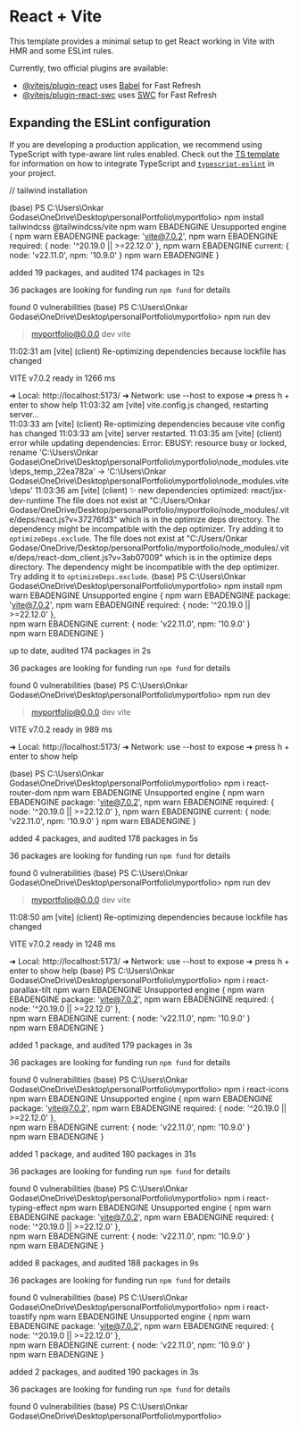 # React + Vite

This template provides a minimal setup to get React working in Vite with HMR and some ESLint rules.

Currently, two official plugins are available:

- [@vitejs/plugin-react](https://github.com/vitejs/vite-plugin-react/blob/main/packages/plugin-react) uses [Babel](https://babeljs.io/) for Fast Refresh
- [@vitejs/plugin-react-swc](https://github.com/vitejs/vite-plugin-react/blob/main/packages/plugin-react-swc) uses [SWC](https://swc.rs/) for Fast Refresh

## Expanding the ESLint configuration

If you are developing a production application, we recommend using TypeScript with type-aware lint rules enabled. Check out the [TS template](https://github.com/vitejs/vite/tree/main/packages/create-vite/template-react-ts) for information on how to integrate TypeScript and [`typescript-eslint`](https://typescript-eslint.io) in your project.




















// tailwind installation

(base) PS C:\Users\Onkar Godase\OneDrive\Desktop\personalPortfolio\myportfolio> npm install tailwindcss @tailwindcss/vite
npm warn EBADENGINE Unsupported engine {
npm warn EBADENGINE   package: 'vite@7.0.2',
npm warn EBADENGINE   required: { node: '^20.19.0 || >=22.12.0' },
npm warn EBADENGINE   current: { node: 'v22.11.0', npm: '10.9.0' }
npm warn EBADENGINE }

added 19 packages, and audited 174 packages in 12s

36 packages are looking for funding
  run `npm fund` for details

found 0 vulnerabilities
(base) PS C:\Users\Onkar Godase\OneDrive\Desktop\personalPortfolio\myportfolio> npm run dev

> myportfolio@0.0.0 dev
> vite

11:02:31 am [vite] (client) Re-optimizing dependencies because lockfile has changed

  VITE v7.0.2  ready in 1266 ms

  ➜  Local:   http://localhost:5173/
  ➜  Network: use --host to expose
  ➜  press h + enter to show help
11:03:32 am [vite] vite.config.js changed, restarting server...        
11:03:33 am [vite] (client) Re-optimizing dependencies because vite config has changed
11:03:33 am [vite] server restarted.
11:03:35 am [vite] (client) error while updating dependencies:
Error: EBUSY: resource busy or locked, rename 'C:\Users\Onkar Godase\OneDrive\Desktop\personalPortfolio\myportfolio\node_modules\.vite\deps_temp_22ea782a' -> 'C:\Users\Onkar Godase\OneDrive\Desktop\personalPortfolio\myportfolio\node_modules\.vite\deps'
11:03:36 am [vite] (client) ✨ new dependencies optimized: react/jsx-dev-runtime
The file does not exist at "C:/Users/Onkar Godase/OneDrive/Desktop/personalPortfolio/myportfolio/node_modules/.vite/deps/react.js?v=37276fd3" which is in the optimize deps directory. The dependency might be incompatible with the dep optimizer. Try adding it to `optimizeDeps.exclude`.
The file does not exist at "C:/Users/Onkar Godase/OneDrive/Desktop/personalPortfolio/myportfolio/node_modules/.vite/deps/react-dom_client.js?v=3ab07009" which is in the optimize deps directory. The dependency might be incompatible with the dep optimizer. Try adding it to `optimizeDeps.exclude`.
(base) PS C:\Users\Onkar Godase\OneDrive\Desktop\personalPortfolio\myportfolio> npm install
npm warn EBADENGINE Unsupported engine {
npm warn EBADENGINE   package: 'vite@7.0.2',
npm warn EBADENGINE   required: { node: '^20.19.0 || >=22.12.0' },     
npm warn EBADENGINE   current: { node: 'v22.11.0', npm: '10.9.0' }     
npm warn EBADENGINE }

up to date, audited 174 packages in 2s

36 packages are looking for funding
  run `npm fund` for details

found 0 vulnerabilities
(base) PS C:\Users\Onkar Godase\OneDrive\Desktop\personalPortfolio\myportfolio> npm run dev

> myportfolio@0.0.0 dev
> vite


  VITE v7.0.2  ready in 989 ms

  ➜  Local:   http://localhost:5173/
  ➜  Network: use --host to expose
  ➜  press h + enter to show help






















(base) PS C:\Users\Onkar Godase\OneDrive\Desktop\personalPortfolio\myportfolio> npm i react-router-dom
npm warn EBADENGINE Unsupported engine {
npm warn EBADENGINE   package: 'vite@7.0.2',
npm warn EBADENGINE   required: { node: '^20.19.0 || >=22.12.0' },
npm warn EBADENGINE   current: { node: 'v22.11.0', npm: '10.9.0' }
npm warn EBADENGINE }

added 4 packages, and audited 178 packages in 5s

36 packages are looking for funding
  run `npm fund` for details

found 0 vulnerabilities
(base) PS C:\Users\Onkar Godase\OneDrive\Desktop\personalPortfolio\myportfolio> npm run dev

> myportfolio@0.0.0 dev
> vite

11:08:50 am [vite] (client) Re-optimizing dependencies because lockfile has changed

  VITE v7.0.2  ready in 1248 ms

  ➜  Local:   http://localhost:5173/
  ➜  Network: use --host to expose
  ➜  press h + enter to show help
(base) PS C:\Users\Onkar Godase\OneDrive\Desktop\personalPortfolio\myportfolio> npm i react-parallax-tilt
npm warn EBADENGINE Unsupported engine {
npm warn EBADENGINE   package: 'vite@7.0.2',
npm warn EBADENGINE   required: { node: '^20.19.0 || >=22.12.0' },     
npm warn EBADENGINE   current: { node: 'v22.11.0', npm: '10.9.0' }     
npm warn EBADENGINE }

added 1 package, and audited 179 packages in 3s

36 packages are looking for funding
  run `npm fund` for details

found 0 vulnerabilities
(base) PS C:\Users\Onkar Godase\OneDrive\Desktop\personalPortfolio\myportfolio> npm i react-icons
npm warn EBADENGINE Unsupported engine {
npm warn EBADENGINE   package: 'vite@7.0.2',
npm warn EBADENGINE   required: { node: '^20.19.0 || >=22.12.0' },     
npm warn EBADENGINE   current: { node: 'v22.11.0', npm: '10.9.0' }     
npm warn EBADENGINE }

added 1 package, and audited 180 packages in 31s

36 packages are looking for funding
  run `npm fund` for details

found 0 vulnerabilities
(base) PS C:\Users\Onkar Godase\OneDrive\Desktop\personalPortfolio\myportfolio> npm i react-typing-effect
npm warn EBADENGINE Unsupported engine {
npm warn EBADENGINE   package: 'vite@7.0.2',
npm warn EBADENGINE   required: { node: '^20.19.0 || >=22.12.0' },     
npm warn EBADENGINE   current: { node: 'v22.11.0', npm: '10.9.0' }     
npm warn EBADENGINE }

added 8 packages, and audited 188 packages in 9s

36 packages are looking for funding
  run `npm fund` for details

found 0 vulnerabilities
(base) PS C:\Users\Onkar Godase\OneDrive\Desktop\personalPortfolio\myportfolio> npm i react-toastify
npm warn EBADENGINE Unsupported engine {
npm warn EBADENGINE   package: 'vite@7.0.2',
npm warn EBADENGINE   required: { node: '^20.19.0 || >=22.12.0' },     
npm warn EBADENGINE   current: { node: 'v22.11.0', npm: '10.9.0' }     
npm warn EBADENGINE }

added 2 packages, and audited 190 packages in 3s

36 packages are looking for funding
  run `npm fund` for details

found 0 vulnerabilities
(base) PS C:\Users\Onkar Godase\OneDrive\Desktop\personalPortfolio\myportfolio>